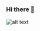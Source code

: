 ### Hi there 👋

![alt text]([http://url/to/img.png](https://github.com/kwilkinson7/kwilkinson7/blob/main/robots.jpg))
<!--


Here are some ideas to get you started:

- 🔭 I’m currently working on:
  - tensorflow certification
  - portfolio management app
- 👯 I’m looking to collaborate on ...

-->
